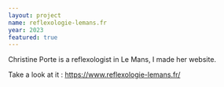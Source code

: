 ```yaml
---
layout: project
name: reflexologie-lemans.fr
year: 2023
featured: true
---
```


Christine Porte is a reflexologist in Le Mans, I made her website.

Take a look at it : <https://www.reflexologie-lemans.fr/>